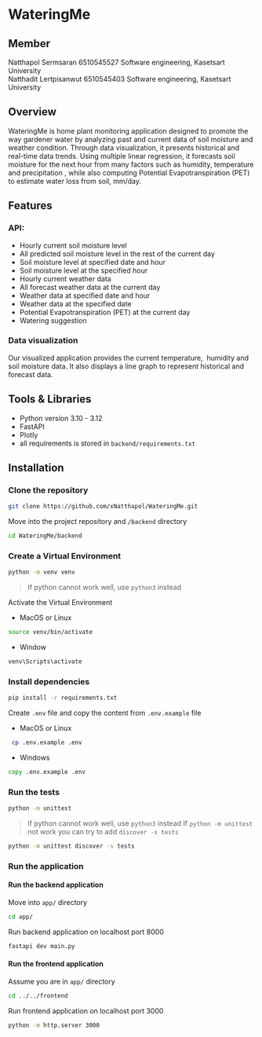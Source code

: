 # WateringMe

## Member

Natthapol Sermsaran 6510545527 Software engineering, Kasetsart University<br/>
Natthadit Lertpisanwut 6510545403 Software engineering, Kasetsart University

## Overview

WateringMe is home plant monitoring application designed to promote the way
gardener water by analyzing past and current data of soil moisture and weather
condition. Through data visualization, it presents historical and real-time
data trends. Using multiple linear regression, it forecasts soil moisture for
the next hour from many factors such as humidity, temperature and precipitation
, while also computing Potential Evapotranspiration (PET) to estimate water
loss from soil, mm/day.

## Features

### API:

- Hourly current soil moisture level
- All predicted soil moisture level in the rest of the current day
- Soil moisture level at specified date and hour
- Soil moisture level at the specified hour
- Hourly current weather data
- All forecast weather data at the current day
- Weather data at specified date and hour
- Weather data at the specified date
- Potential Evapotranspiration (PET) at the current day
- Watering suggestion

### Data visualization

Our visualized application provides the current temperature, 
humidity and soil moisture data. It also displays a line graph
to represent historical and forecast data.

## Tools & Libraries

- Python version 3.10 - 3.12
- FastAPI
- Plotly
- all requirements is stored in `backend/requirements.txt`

## Installation

### Clone the repository

```bash
git clone https://github.com/xNatthapol/WateringMe.git
```

Move into the project repository and `/backend` directory

```bash
cd WateringMe/backend
```

### Create a Virtual Environment

```bash
python -m venv venv
```

> If python cannot work well, use `python3` instead

Activate the Virtual Environment

- MacOS or Linux

```bash
source venv/bin/activate
```

- Window

```cmd
venv\Scripts\activate
```

### Install dependencies

```bash
pip install -r requirements.txt
```

Create `.env` file and copy the content from `.env.example` file

- MacOS or Linux

```bash
 cp .env.example .env
```

- Windows

```cmd
copy .env.example .env
```

### Run the tests

```bash
python -m unittest
```

> If python cannot work well, use `python3` instead
> If `python -m unittest` not work you can try to add `discover -s tests`

```bash
python -m unittest discover -s tests
```

### Run the application

#### Run the backend application

Move into `app/` directory

```bash
cd app/
```

Run backend application on localhost port 8000

```bash
fastapi dev main.py
```

#### Run the frontend application

Assume you are in `app/` directory

```bash
cd ../../frontend
```

Run frontend application on localhost port 3000

```bash
python -m http.server 3000
```

